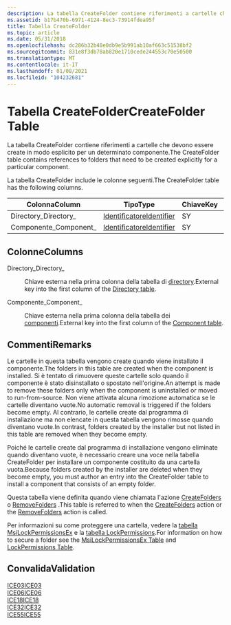 ```yaml
---
description: La tabella CreateFolder contiene riferimenti a cartelle che devono essere create in modo esplicito per un determinato componente.
ms.assetid: b17b470b-6971-4124-8ec3-73914fdea95f
title: Tabella CreateFolder
ms.topic: article
ms.date: 05/31/2018
ms.openlocfilehash: dc286b32b48e0db9e5b991ab10af663c51538bf2
ms.sourcegitcommit: 831e8f3db78ab820e1710cede244553c70e50500
ms.translationtype: MT
ms.contentlocale: it-IT
ms.lasthandoff: 01/08/2021
ms.locfileid: "104232681"
---
```

# <a name="createfolder-table"></a><span data-ttu-id="d291e-103">Tabella CreateFolder</span><span class="sxs-lookup"><span data-stu-id="d291e-103">CreateFolder Table</span></span>

<span data-ttu-id="d291e-104">La tabella CreateFolder contiene riferimenti a cartelle che devono essere create in modo esplicito per un determinato componente.</span><span class="sxs-lookup"><span data-stu-id="d291e-104">The CreateFolder table contains references to folders that need to be created explicitly for a particular component.</span></span>

<span data-ttu-id="d291e-105">La tabella CreateFolder include le colonne seguenti.</span><span class="sxs-lookup"><span data-stu-id="d291e-105">The CreateFolder table has the following columns.</span></span>



| <span data-ttu-id="d291e-106">Colonna</span><span class="sxs-lookup"><span data-stu-id="d291e-106">Column</span></span>      | <span data-ttu-id="d291e-107">Tipo</span><span class="sxs-lookup"><span data-stu-id="d291e-107">Type</span></span>                         | <span data-ttu-id="d291e-108">Chiave</span><span class="sxs-lookup"><span data-stu-id="d291e-108">Key</span></span> | <span data-ttu-id="d291e-109">Nullable</span><span class="sxs-lookup"><span data-stu-id="d291e-109">Nullable</span></span> |
|-------------|------------------------------|-----|----------|
| <span data-ttu-id="d291e-110">Directory\_</span><span class="sxs-lookup"><span data-stu-id="d291e-110">Directory\_</span></span> | [<span data-ttu-id="d291e-111">Identificatore</span><span class="sxs-lookup"><span data-stu-id="d291e-111">Identifier</span></span>](identifier.md) | <span data-ttu-id="d291e-112">S</span><span class="sxs-lookup"><span data-stu-id="d291e-112">Y</span></span>   | <span data-ttu-id="d291e-113">N</span><span class="sxs-lookup"><span data-stu-id="d291e-113">N</span></span>        |
| <span data-ttu-id="d291e-114">Componente\_</span><span class="sxs-lookup"><span data-stu-id="d291e-114">Component\_</span></span> | [<span data-ttu-id="d291e-115">Identificatore</span><span class="sxs-lookup"><span data-stu-id="d291e-115">Identifier</span></span>](identifier.md) | <span data-ttu-id="d291e-116">S</span><span class="sxs-lookup"><span data-stu-id="d291e-116">Y</span></span>   | <span data-ttu-id="d291e-117">N</span><span class="sxs-lookup"><span data-stu-id="d291e-117">N</span></span>        |



 

## <a name="columns"></a><span data-ttu-id="d291e-118">Colonne</span><span class="sxs-lookup"><span data-stu-id="d291e-118">Columns</span></span>

<dl> <dt>

<span data-ttu-id="d291e-119"><span id="Directory_"></span><span id="directory_"></span><span id="DIRECTORY_"></span>Directory\_</span><span class="sxs-lookup"><span data-stu-id="d291e-119"><span id="Directory_"></span><span id="directory_"></span><span id="DIRECTORY_"></span>Directory\_</span></span>
</dt> <dd>

<span data-ttu-id="d291e-120">Chiave esterna nella prima colonna della tabella di [directory](directory-table.md).</span><span class="sxs-lookup"><span data-stu-id="d291e-120">External key into the first column of the [Directory table](directory-table.md).</span></span>

</dd> <dt>

<span data-ttu-id="d291e-121"><span id="Component_"></span><span id="component_"></span><span id="COMPONENT_"></span>Componente\_</span><span class="sxs-lookup"><span data-stu-id="d291e-121"><span id="Component_"></span><span id="component_"></span><span id="COMPONENT_"></span>Component\_</span></span>
</dt> <dd>

<span data-ttu-id="d291e-122">Chiave esterna nella prima colonna della tabella dei [componenti](component-table.md).</span><span class="sxs-lookup"><span data-stu-id="d291e-122">External key into the first column of the [Component table](component-table.md).</span></span>

</dd> </dl>

## <a name="remarks"></a><span data-ttu-id="d291e-123">Commenti</span><span class="sxs-lookup"><span data-stu-id="d291e-123">Remarks</span></span>

<span data-ttu-id="d291e-124">Le cartelle in questa tabella vengono create quando viene installato il componente.</span><span class="sxs-lookup"><span data-stu-id="d291e-124">The folders in this table are created when the component is installed.</span></span> <span data-ttu-id="d291e-125">Si è tentato di rimuovere queste cartelle solo quando il componente è stato disinstallato o spostato nell'origine.</span><span class="sxs-lookup"><span data-stu-id="d291e-125">An attempt is made to remove these folders only when the component is uninstalled or moved to run-from-source.</span></span> <span data-ttu-id="d291e-126">Non viene attivata alcuna rimozione automatica se le cartelle diventano vuote.</span><span class="sxs-lookup"><span data-stu-id="d291e-126">No automatic removal is triggered if the folders become empty.</span></span> <span data-ttu-id="d291e-127">Al contrario, le cartelle create dal programma di installazione ma non elencate in questa tabella vengono rimosse quando diventano vuote.</span><span class="sxs-lookup"><span data-stu-id="d291e-127">In contrast, folders created by the installer but not listed in this table are removed when they become empty.</span></span>

<span data-ttu-id="d291e-128">Poiché le cartelle create dal programma di installazione vengono eliminate quando diventano vuote, è necessario creare una voce nella tabella CreateFolder per installare un componente costituito da una cartella vuota.</span><span class="sxs-lookup"><span data-stu-id="d291e-128">Because folders created by the installer are deleted when they become empty, you must author an entry into the CreateFolder table to install a component that consists of an empty folder.</span></span>

<span data-ttu-id="d291e-129">Questa tabella viene definita quando viene chiamata l'azione [CreateFolders](createfolders-action.md) o [RemoveFolders](removefolders-action.md) .</span><span class="sxs-lookup"><span data-stu-id="d291e-129">This table is referred to when the [CreateFolders](createfolders-action.md) action or the [RemoveFolders](removefolders-action.md) action is called.</span></span>

<span data-ttu-id="d291e-130">Per informazioni su come proteggere una cartella, vedere la [tabella MsiLockPermissionsEx](msilockpermissionsex-table.md) e la [tabella LockPermissions](lockpermissions-table.md).</span><span class="sxs-lookup"><span data-stu-id="d291e-130">For information on how to secure a folder see the [MsiLockPermissionsEx Table](msilockpermissionsex-table.md) and [LockPermissions Table](lockpermissions-table.md).</span></span>

## <a name="validation"></a><span data-ttu-id="d291e-131">Convalida</span><span class="sxs-lookup"><span data-stu-id="d291e-131">Validation</span></span>

<dl>

[<span data-ttu-id="d291e-132">ICE03</span><span class="sxs-lookup"><span data-stu-id="d291e-132">ICE03</span></span>](ice03.md)  
[<span data-ttu-id="d291e-133">ICE06</span><span class="sxs-lookup"><span data-stu-id="d291e-133">ICE06</span></span>](ice06.md)  
[<span data-ttu-id="d291e-134">ICE18</span><span class="sxs-lookup"><span data-stu-id="d291e-134">ICE18</span></span>](ice18.md)  
[<span data-ttu-id="d291e-135">ICE32</span><span class="sxs-lookup"><span data-stu-id="d291e-135">ICE32</span></span>](ice32.md)  
[<span data-ttu-id="d291e-136">ICE55</span><span class="sxs-lookup"><span data-stu-id="d291e-136">ICE55</span></span>](ice55.md)  
</dl>

 

 



